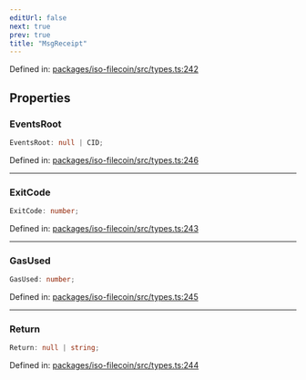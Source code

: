 ```yaml
---
editUrl: false
next: true
prev: true
title: "MsgReceipt"
---
```


Defined in: [packages/iso-filecoin/src/types.ts:242](https://github.com/hugomrdias/filecoin/blob/main/packages/iso-filecoin/src/types.ts#L242)

## Properties

### EventsRoot

```ts
EventsRoot: null | CID;
```

Defined in: [packages/iso-filecoin/src/types.ts:246](https://github.com/hugomrdias/filecoin/blob/main/packages/iso-filecoin/src/types.ts#L246)

***

### ExitCode

```ts
ExitCode: number;
```

Defined in: [packages/iso-filecoin/src/types.ts:243](https://github.com/hugomrdias/filecoin/blob/main/packages/iso-filecoin/src/types.ts#L243)

***

### GasUsed

```ts
GasUsed: number;
```

Defined in: [packages/iso-filecoin/src/types.ts:245](https://github.com/hugomrdias/filecoin/blob/main/packages/iso-filecoin/src/types.ts#L245)

***

### Return

```ts
Return: null | string;
```

Defined in: [packages/iso-filecoin/src/types.ts:244](https://github.com/hugomrdias/filecoin/blob/main/packages/iso-filecoin/src/types.ts#L244)
